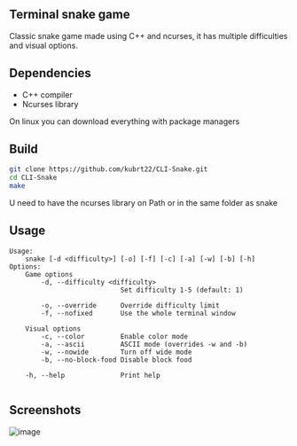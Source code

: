 ## Terminal snake game
Classic snake game made using C++ and ncurses, it has multiple difficulties and visual options.

## Dependencies
 - C++ compiler
 - Ncurses library

On linux you can download everything with package managers

## Build
```bash
git clone https://github.com/kubrt22/CLI-Snake.git
cd CLI-Snake
make
```

U need to have the ncurses library on Path or in the same folder as snake

## Usage
```
Usage:
    snake [-d <difficulty>] [-o] [-f] [-c] [-a] [-w] [-b] [-h]
Options:
    Game options
        -d, --difficulty <difficulty>
                            Set difficulty 1-5 (default: 1)

        -o, --override      Override difficulty limit
        -f, --nofixed       Use the whole terminal window

    Visual options
        -c, --color         Enable color mode
        -a, --ascii         ASCII mode (overrides -w and -b)
        -w, --nowide        Turn off wide mode
        -b, --no-block-food Disable block food

    -h, --help              Print help


```

## Screenshots
![image](https://github.com/user-attachments/assets/1da28d31-759f-44e8-b119-3f6fb3ea552f)
